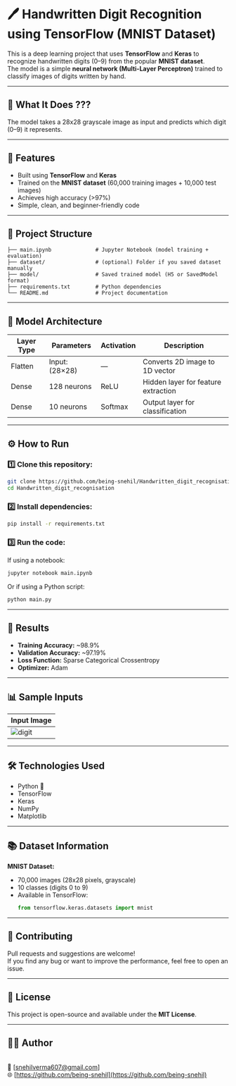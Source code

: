 # 🖊️ Handwritten Digit Recognition using TensorFlow (MNIST Dataset)

This is a deep learning project that uses **TensorFlow** and **Keras** to recognize handwritten digits (0–9) from the popular **MNIST dataset**.  
The model is a simple **neural network (Multi-Layer Perceptron)** trained to classify images of digits written by hand.

---

## 📸 What It Does ???

The model takes a 28x28 grayscale image as input and predicts which digit (0–9) it represents.

---

## 🚀 Features

- Built using **TensorFlow** and **Keras**
- Trained on the **MNIST dataset** (60,000 training images + 10,000 test images)
- Achieves high accuracy (>97%)
- Simple, clean, and beginner-friendly code

---

## 🧩 Project Structure

```
├── main.ipynb              # Jupyter Notebook (model training + evaluation)
├── dataset/                # (optional) Folder if you saved dataset manually
├── model/                  # Saved trained model (H5 or SavedModel format)
├── requirements.txt        # Python dependencies
└── README.md               # Project documentation
```

---

## 🧠 Model Architecture

| Layer Type | Parameters | Activation | Description |
|-------------|-------------|-------------|-------------|
| Flatten | Input: (28×28) | — | Converts 2D image to 1D vector |
| Dense | 128 neurons | ReLU | Hidden layer for feature extraction |
| Dense | 10 neurons | Softmax | Output layer for classification |

---

## ⚙️ How to Run

### 1️⃣ Clone this repository:
```bash
git clone https://github.com/being-snehil/Handwritten_digit_recognisation.git
cd Handwritten_digit_recognisation
```

### 2️⃣ Install dependencies:
```bash
pip install -r requirements.txt
```

### 3️⃣ Run the code:
If using a notebook:
```bash
jupyter notebook main.ipynb
```

Or if using a Python script:
```bash
python main.py
```

---

## 🧪 Results

- **Training Accuracy:** ~98.9%  
- **Validation Accuracy:** ~97.19%  
- **Loss Function:** Sparse Categorical Crossentropy  
- **Optimizer:** Adam  

---

## 📊 Sample Inputs

| Input Image |
|--------------|
| ![digit](https://upload.wikimedia.org/wikipedia/commons/2/27/MnistExamples.png) | 

---

## 🛠️ Technologies Used

- Python 🐍  
- TensorFlow  
- Keras  
- NumPy  
- Matplotlib  

---

## 📚 Dataset Information

**MNIST Dataset:**  
- 70,000 images (28x28 pixels, grayscale)  
- 10 classes (digits 0 to 9)  
- Available in TensorFlow:  
  ```python
  from tensorflow.keras.datasets import mnist
  ```

---

## 🤝 Contributing

Pull requests and suggestions are welcome!  
If you find any bug or want to improve the performance, feel free to open an issue.

---

## 📄 License

This project is open-source and available under the **MIT License**.

---

## 👨‍💻 Author

**<Your Name>**  
📧 [snehilverma607@gmail.com]  
🌐 [https://github.com/being-snehil](https://github.com/being-snehil)


